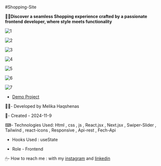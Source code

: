 #Shopping-Site

**🏬🧾Discover a seamless Shopping experience crafted by a passionate frontend developer, where style meets functionality**

![1](https://github.com/user-attachments/assets/98f38ad4-27ba-490a-a55d-6e416bbe1629)

![2](https://github.com/user-attachments/assets/eb1411a1-cc40-42ff-a4a9-11324d453447)

![3](https://github.com/user-attachments/assets/4626f22a-ba45-4c5a-8876-d7beee414bb7)

![4](https://github.com/user-attachments/assets/f5653648-0b8e-4210-8355-0996a515044b)

![5](https://github.com/user-attachments/assets/5bf69b54-63a7-4ebf-a452-7b0d400f0b2f)

![6](https://github.com/user-attachments/assets/9926ba6d-7e35-4cee-a774-a38834be0e69)

![7](https://github.com/user-attachments/assets/cb4324f1-21e8-44b4-ae80-ccb7ec105c18)

- [Demo Project](https://shopping-site-ivpy.vercel.app/)

👩‍💻- Developed by Melika Haqshenas

📅- Created - 2024-11-9

⌨- Technologies Used: Html , css , js , React.jsx , Next.jsx , Swiper-Slider , Tailwind , react-icons , Responsive , Api-rest , Fech-Api

- Hooks Used : useState 

- Role - Frontend

🖱- How to reach me : with my [instagram](https://www.instagram.com/melika.haqshenas_web/) and [linkedin](https://www.linkedin.com/in/melika-haqshenas-web/)
